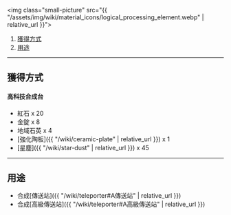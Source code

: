<img class="small-picture" src="{{ "/assets/img/wiki/material_icons/logical_processing_element.webp" | relative_url }}">

<div class="article-content">
<ol>
    <li><a href="#獲得方式">獲得方式</a></li>
    <li><a href="#用途">用途</a></li>
</ol>
</div>

---

## 獲得方式

#### 高科技合成台

- 紅石 x 20  
- 金錠 x 8  
- 地域石英 x 4  
- [強化陶板]({{ "/wiki/ceramic-plate" | relative_url }}) x 1  
- [星塵]({{ "/wiki/star-dust" | relative_url }}) x 45  

---

## 用途

- 合成[傳送站]({{ "/wiki/teleporter#A傳送站" | relative_url }})  
- 合成[高級傳送站]({{ "/wiki/teleporter#A高級傳送站" | relative_url }})